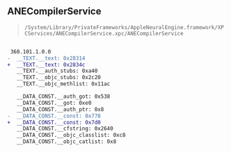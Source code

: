 ## ANECompilerService

> `/System/Library/PrivateFrameworks/AppleNeuralEngine.framework/XPCServices/ANECompilerService.xpc/ANECompilerService`

```diff

 360.101.1.0.0
-  __TEXT.__text: 0x28314
+  __TEXT.__text: 0x2834c
   __TEXT.__auth_stubs: 0xa40
   __TEXT.__objc_stubs: 0x2c20
   __TEXT.__objc_methlist: 0x11ac

   __DATA_CONST.__auth_got: 0x538
   __DATA_CONST.__got: 0xe0
   __DATA_CONST.__auth_ptr: 0x8
-  __DATA_CONST.__const: 0x778
+  __DATA_CONST.__const: 0x7d0
   __DATA_CONST.__cfstring: 0x2640
   __DATA_CONST.__objc_classlist: 0xc8
   __DATA_CONST.__objc_catlist: 0x8

```

